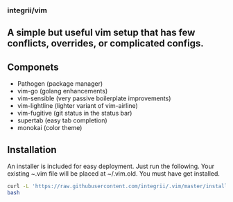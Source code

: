 ### integrii/vim

## A simple but useful vim setup that has few conflicts, overrides, or complicated configs.  

## Componets
- Pathogen (package manager)
- vim-go (golang enhancements)
- vim-sensible (very passive boilerplate improvements)
- vim-lightline (lighter variant of vim-airline)
- vim-fugitive (git status in the status bar)
- supertab (easy tab completion)
- monokai (color theme)


## Installation
An installer is included for easy deployment.  Just run the following.  Your existing ~.vim file will be placed at ~/.vim.old.  You must have get installed.

```bash
curl -L 'https://raw.githubusercontent.com/integrii/.vim/master/install.sh' |
bash
```
